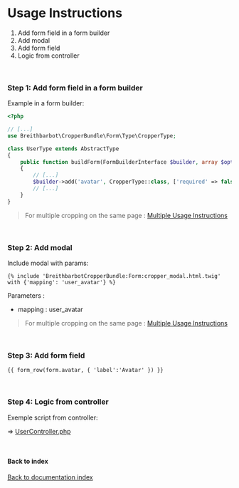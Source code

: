 # Usage Instructions

1. Add form field in a form builder
2. Add modal
3. Add form field
4. Logic from controller

<br>

### Step 1: Add form field in a form builder
Example in a form builder:

```php
<?php

// [...]
use Breithbarbot\CropperBundle\Form\Type\CropperType;

class UserType extends AbstractType
{
    public function buildForm(FormBuilderInterface $builder, array $options)
    {
        // [...]
        $builder->add('avatar', CropperType::class, ['required' => false, 'mapping' => 'user_avatar', 'additional_data' => ['user_id' => 12345], 'label' => false]);
        // [...]
    }
}
```

> For multiple cropping on the same page : [Multiple Usage Instructions](usage-multiple.md)

<br>

### Step 2: Add modal
Include modal with params:

```twig
{% include 'BreithbarbotCropperBundle:Form:cropper_modal.html.twig' with {'mapping': 'user_avatar'} %}
```
Parameters :
* mapping : user_avatar

> For multiple cropping on the same page : [Multiple Usage Instructions](usage-multiple.md)

<br>

### Step 3: Add form field

```twig
{{ form_row(form.avatar, { 'label':'Avatar' }) }}
```

<br>

### Step 4: Logic from controller
Exemple script from controller:

=> [UserController.php](exemples/Controller/UserController.php)

<br>

#### Back to index
[Back to documentation index](index.md)
